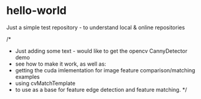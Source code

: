 # hello-world
Just a simple test repository - to understand local &amp; online repositories

/*
 * Just adding some text - would like to get the opencv CannyDetector demo 
 * see how to make it work, as well as:
 * getting the cuda imlementation for image feature comparison/matching examples
 * using cvMatchTemplate
 * to use as a base for feature edge detection and feature matching.
*/
